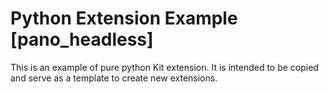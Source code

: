 # Python Extension Example [pano_headless]

This is an example of pure python Kit extension. It is intended to be copied and serve as a template to create new extensions.


